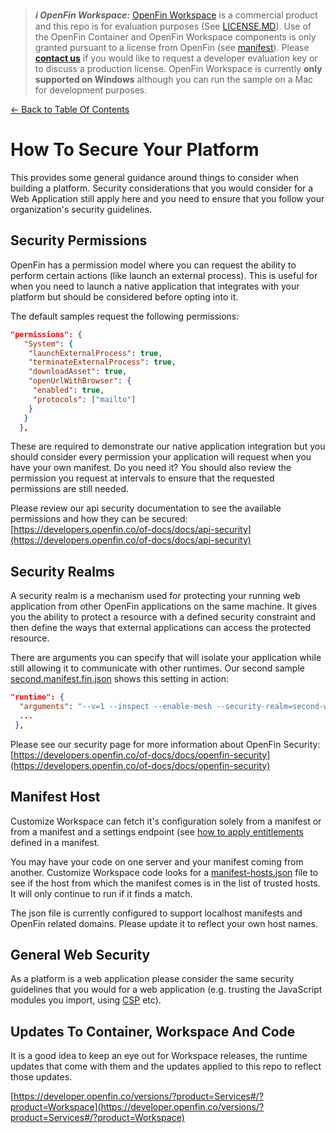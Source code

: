 > **_:information_source: OpenFin Workspace:_** [OpenFin Workspace](https://www.openfin.co/workspace/) is a commercial product and this repo is for evaluation purposes (See [LICENSE.MD](../LICENSE.MD)). Use of the OpenFin Container and OpenFin Workspace components is only granted pursuant to a license from OpenFin (see [manifest](../public/manifest.fin.json)). Please [**contact us**](https://www.openfin.co/workspace/poc/) if you would like to request a developer evaluation key or to discuss a production license.
> OpenFin Workspace is currently **only supported on Windows** although you can run the sample on a Mac for development purposes.

[<- Back to Table Of Contents](../README.md)

# How To Secure Your Platform

This provides some general guidance around things to consider when building a platform. Security considerations that you would consider for a Web Application still apply here and you need to ensure that you follow your organization's security guidelines.

## Security Permissions

OpenFin has a permission model where you can request the ability to perform certain actions (like launch an external process). This is useful for when you need to launch a native application that integrates with your platform but should be considered before opting into it.

The default samples request the following permissions:

```json
"permissions": {
   "System": {
    "launchExternalProcess": true,
    "terminateExternalProcess": true,
    "downloadAsset": true,
    "openUrlWithBrowser": {
     "enabled": true,
     "protocols": ["mailto"]
    }
   }
  },
```

These are required to demonstrate our native application integration but you should consider every permission your application will request when you have your own manifest. Do you need it? You should also review the permission you request at intervals to ensure that the requested permissions are still needed.

Please review our api security documentation to see the available permissions and how they can be secured: [https://developers.openfin.co/of-docs/docs/api-security](https://developers.openfin.co/of-docs/docs/api-security)

## Security Realms

A security realm is a mechanism used for protecting your running web application from other OpenFin applications on the same machine. It gives you the ability to protect a resource with a defined security constraint and then define the ways that external applications can access the protected resource.

There are arguments you can specify that will isolate your application while still allowing it to communicate with other runtimes. Our second sample [second.manifest.fin.json](../public/second.manifest.fin.json) shows this setting in action:

```json
"runtime": {
  "arguments": "--v=1 --inspect --enable-mesh --security-realm=second-workspace-starter-how-to-customize-workspace",
  ...
 },
```

Please see our security page for more information about OpenFin Security: [https://developers.openfin.co/of-docs/docs/openfin-security](https://developers.openfin.co/of-docs/docs/openfin-security)

## Manifest Host

Customize Workspace can fetch it's configuration solely from a manifest or from a manifest and a settings endpoint (see [how to apply entitlements](./how-to-apply-entitlements.md) defined in a manifest.

You may have your code on one server and your manifest coming from another. Customize Workspace code looks for a [manifest-hosts.json](../public/manifest-hosts.json) file to see if the host from which the manifest comes is in the list of trusted hosts. It will only continue to run if it finds a match.

The json file is currently configured to support localhost manifests and OpenFin related domains. Please update it to reflect your own host names.

## General Web Security

As a platform is a web application please consider the same security guidelines that you would for a web application (e.g. trusting the JavaScript modules you import, using [CSP](https://developer.mozilla.org/en-US/docs/Web/HTTP/CSP) etc).

## Updates To Container, Workspace And Code

It is a good idea to keep an eye out for Workspace releases, the runtime updates that come with them and the updates applied to this repo to reflect those updates.

[https://developer.openfin.co/versions/?product=Services#/?product=Workspace](https://developer.openfin.co/versions/?product=Services#/?product=Workspace)
